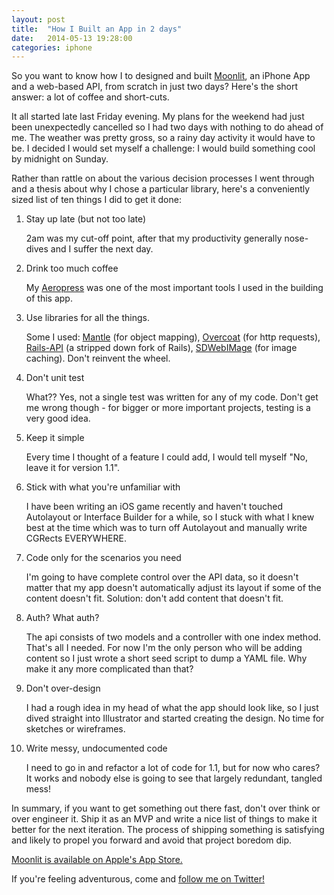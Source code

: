 ```yaml
---
layout: post
title:  "How I Built an App in 2 days"
date:   2014-05-13 19:28:00
categories: iphone
---
```


So you want to know how I to designed and built <a href="http://moonlitapp.com/" target="_blank">Moonlit</a>, an iPhone App and a web-based API, from scratch in just two days? Here's the short answer: a lot of coffee and short-cuts.

It all started late last Friday evening. My plans for the weekend had just been unexpectedly cancelled so I had two days with nothing to do ahead of me. The weather was pretty gross, so a rainy day activity it would have to be. I decided I would set myself a challenge: I would build something cool by midnight on Sunday.

Rather than rattle on about the various decision processes I went through and a thesis about why I chose a particular library, here's a conveniently sized list of ten things I did to get it done:

1. Stay up late (but not too late)

	2am was my cut-off point, after that my productivity generally nose-dives and I suffer the next day.

2. Drink too much coffee

	My <a href="http://www.aeropresscoffee.com/" target="_blank">Aeropress</a> was one of the most important tools I used in the building of this app.

3. Use libraries for all the things.

	Some I used: <a href="https://github.com/Mantle/Mantle/" target="_blank">Mantle</a> (for object mapping), <a href="https://github.com/gonzalezreal/Overcoat" target="_blank">Overcoat</a> (for http requests), <a href="https://github.com/rails-api/rails-api" target="_blank">Rails-API</a> (a stripped down fork of Rails), <a href="https://github.com/rs/SDWebImage" target="_blank">SDWebIMage</a> (for image caching). Don't reinvent the wheel.

4. Don't unit test

	What?? Yes, not a single test was written for any of my code. Don't get me wrong though - for bigger or more important projects, testing is a very good idea.

5. Keep it simple

	Every time I thought of a feature I could add, I would tell myself "No, leave it for version 1.1". 

7. Stick with what you're unfamiliar with

	I have been writing an iOS game recently and haven't touched Autolayout or Interface Builder for a while, so I stuck with what I knew best at the time which was to turn off Autolayout and manually write CGRects EVERYWHERE.

8. Code only for the scenarios you need

	I'm going to have complete control over the API data, so it doesn't matter that my app doesn't automatically adjust its layout if some of the content doesn't fit. Solution: don't add content that doesn't fit.

9. Auth? What auth?

	The api consists of two models and a controller with one index method. That's all I needed. For now I'm the only person who will be adding content so I just wrote a short seed script to dump a YAML file. Why make it any more complicated than that?

10. Don't over-design

	I had a rough idea in my head of what the app should look like, so I just dived straight into Illustrator and started creating the design. No time for sketches or wireframes.

6. Write messy, undocumented code

	I need to go in and refactor a lot of code for 1.1, but for now who cares? It works and nobody else is going to see that largely redundant, tangled mess!

In summary, if you want to get something out there fast, don't over think or over engineer it. Ship it as an MVP and write a nice list of things to make it better for the next iteration. The process of shipping something is satisfying and likely to propel you forward and avoid that project boredom dip.

<a href="https://itunes.apple.com/app/moonlit-bristol-do-something/id877299039/" target="_blank">Moonlit is available on Apple's App Store.</a>

If you're feeling adventurous, come and <a href="https://twitter.com/henryeverett">follow me on Twitter!</a>